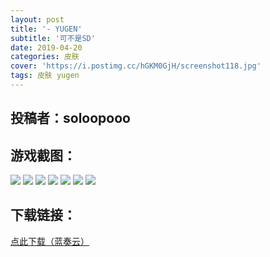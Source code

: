 ```yaml
---
layout: post
title: '- YUGEN'
subtitle: '可不是SD'
date: 2019-04-20
categories: 皮肤
cover: 'https://i.postimg.cc/hGKM0GjH/screenshot118.jpg'
tags: 皮肤 yugen
---
```


## 投稿者：soloopooo

## 游戏截图：

<img src="https://i.postimg.cc/TYRwfMKT/screenshot113.jpg">

<img src="https://i.postimg.cc/T2jwzYYk/screenshot112.jpg">

<img src="https://i.postimg.cc/Df5hQWzK/screenshot114.jpg">

<img src="https://i.postimg.cc/5yKDhCHY/screenshot115.jpg">

<img src="https://i.postimg.cc/TwCsbDJ7/screenshot116.jpg">

<img src="https://i.postimg.cc/ZYsgK6R0/screenshot117.jpg">

<img src="https://i.postimg.cc/hGKM0GjH/screenshot118.jpg">


## 下载链接：

[点此下载（蓝奏云）](https://www.lanzous.com/i3ssmlc)